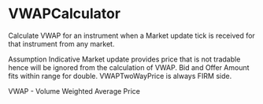 # VWAPCalculator #

Calculate VWAP for an instrument when a Market update tick is received for that instrument from any market.

Assumption Indicative Market update provides price that is not tradable hence will be ignored from the calculation of VWAP. 
Bid and Offer Amount fits within range for double. 
VWAPTwoWayPrice is always FIRM side.

VWAP - Volume Weighted Average Price